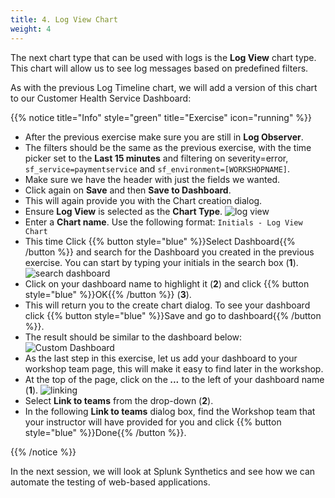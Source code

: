 ```yaml
---
title: 4. Log View Chart
weight: 4
---
```


The next chart type that can be used with logs is the **Log View** chart type. This chart will allow us to see log messages based on predefined filters.

As with the previous Log Timeline chart, we will add a version of this chart to our Customer Health Service Dashboard:

{{% notice title="Info" style="green" title="Exercise" icon="running" %}}

* After the previous exercise make sure you are still in **Log Observer**.
* The filters should be the same as the previous exercise, with the time picker set to the **Last 15 minutes** and filtering on severity=error, `sf_service=paymentservice` and `sf_environment=[WORKSHOPNAME]`.
* Make sure we have the header with just the fields we wanted.
* Click again on **Save** and then **Save to Dashboard**.
* This will again provide you with the Chart creation dialog.
* Ensure **Log View** is selected as the **Chart Type**.
  ![log view](../images/log-view.png?classes=left&width=30vw)
* Enter a **Chart name**. Use the following format: `Initials - Log View Chart`
* This time Click {{% button style="blue" %}}Select Dashboard{{% /button %}} and search for the Dashboard you created in the previous exercise. You can start by typing your initials in the search box (**1**).
  ![search dashboard](../images/search-dashboard.png)
* Click on your dashboard name to highlight it (**2**) and click {{% button style="blue" %}}OK{{% /button %}} (**3**).
* This will return you to the create chart dialog. To see your dashboard click {{% button style="blue" %}}Save and go to dashboard{{% /button %}}.
* The result should be similar to the dashboard below:
  ![Custom Dashboard](../images/log-observer-custom-dashboard.png)
* As the last step in this exercise, let us add your dashboard to your workshop team page, this will make it easy to find later in the workshop.
* At the top of the page, click on the ***...*** to the left of your dashboard name (**1**).
  ![linking](../images/linking.png)
* Select **Link to teams** from the drop-down (**2**).
* In the following **Link to teams** dialog box, find the Workshop team that your instructor will have provided for you and click {{% button style="blue" %}}Done{{% /button %}}.

{{% /notice %}}

In the next session, we will look at Splunk Synthetics and see how we can automate the testing of web-based applications.
